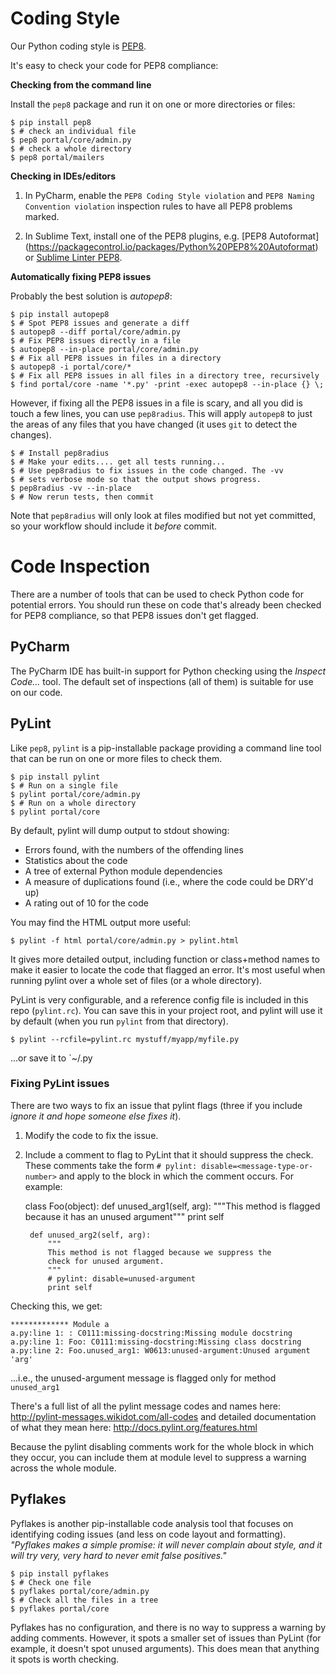 # Coding Style

Our Python coding style is [PEP8](http://www.python.org/dev/peps/pep-0008/).

It's easy to check your code for PEP8 compliance:

**Checking from the command line**

Install the `pep8` package and run it on one or more directories or files:

    $ pip install pep8
    $ # check an individual file
    $ pep8 portal/core/admin.py 
    $ # check a whole directory
    $ pep8 portal/mailers

**Checking in IDEs/editors**

1. In PyCharm, enable the `PEP8 Coding Style violation` and `PEP8 Naming
Convention violation` inspection rules to have all PEP8 problems marked.

2. In Sublime Text, install one of the PEP8 plugins, e.g. [PEP8 Autoformat]
(https://packagecontrol.io/packages/Python%20PEP8%20Autoformat) or [Sublime
Linter PEP8](https://packagecontrol.io/packages/SublimeLinter-pep8).

**Automatically fixing PEP8 issues**

Probably the best solution is *autopep8*:

    $ pip install autopep8
    $ # Spot PEP8 issues and generate a diff
    $ autopep8 --diff portal/core/admin.py
    $ # Fix PEP8 issues directly in a file
    $ autopep8 --in-place portal/core/admin.py
    $ # Fix all PEP8 issues in files in a directory
    $ autopep8 -i portal/core/*
    $ # Fix all PEP8 issues in all files in a directory tree, recursively
    $ find portal/core -name '*.py' -print -exec autopep8 --in-place {} \;
    
However, if fixing all the PEP8 issues in a file is scary, and all you did is
touch a few lines, you can use `pep8radius`. This will apply `autopep8` to
just the areas of any files that you have changed (it uses `git` to detect
the changes).

    $ # Install pep8radius
    $ # Make your edits.... get all tests running...
    $ # Use pep8radius to fix issues in the code changed. The -vv
    $ # sets verbose mode so that the output shows progress.
    $ pep8radius -vv --in-place
    $ # Now rerun tests, then commit
    
Note that `pep8radius` will only look at files modified but not yet committed,
so your workflow should include it *before* commit.


# Code Inspection

There are a number of tools that can be used to check Python code for
potential errors. You should run these on code that's already been checked
for PEP8 compliance, so that PEP8 issues don't get flagged.

## PyCharm

The PyCharm IDE has built-in support for Python checking using the
*Inspect Code...* tool. The default set of inspections (all of them)
is suitable for use on our code.

## PyLint

Like `pep8`, `pylint` is a pip-installable package providing a command
line tool that can be run on one or more files to check them.

    $ pip install pylint
    $ # Run on a single file
    $ pylint portal/core/admin.py
    $ # Run on a whole directory
    $ pylint portal/core
    
By default, pylint will dump output to stdout showing:

* Errors found, with the numbers of the offending lines
* Statistics about the code 
* A tree of external Python module dependencies
* A measure of duplications found (i.e., where the code could
be DRY'd up)
* A rating out of 10 for the code

You may find the HTML output more useful:

    $ pylint -f html portal/core/admin.py > pylint.html
    
It gives more detailed output, including function or class+method names
to make it easier to locate the code that flagged an error. It's most useful
when running pylint over a whole set of files (or a whole directory).

PyLint is very configurable, and a reference config file is included in
this repo (`pylint.rc`). You can save this in your project root, and pylint
will use it by default (when you run `pylint` from that directory).

    $ pylint --rcfile=pylint.rc mystuff/myapp/myfile.py
    
...or save it to `~/.py

### Fixing PyLint issues

There are two ways to fix an issue that pylint flags (three if you include *ignore
it and hope someone else fixes it*).

1. Modify the code to fix the issue.
2. Include a comment to flag to PyLint that it should suppress the check. These
comments take the form `# pylint: disable=<message-type-or-number>` and apply
to the block in which the comment occurs. For example:

    class Foo(object):
        def unused_arg1(self, arg):
            """This method is flagged because it has an unused argument"""
            print self
            
        def unused_arg2(self, arg):
            """
            This method is not flagged because we suppress the 
            check for unused argument.
            """
            # pylint: disable=unused-argument
            print self

Checking this, we get:

    ************* Module a
    a.py:line 1: : C0111:missing-docstring:Missing module docstring
    a.py:line 1: Foo: C0111:missing-docstring:Missing class docstring
    a.py:line 2: Foo.unused_arg1: W0613:unused-argument:Unused argument 'arg'

...i.e., the unused-argument message is flagged only for method `unused_arg1`  

There's a full list of all the pylint message codes and names here: http://pylint-messages.wikidot.com/all-codes
and detailed documentation of what they mean here: http://docs.pylint.org/features.html
 
Because the pylint disabling comments work for the whole block in which they
occur, you can include them at module level to suppress a warning across the
whole module. 

## Pyflakes

Pyflakes is another pip-installable code analysis tool that focuses on
identifying coding issues (and less on code layout and formatting). _"Pyflakes
makes a simple promise: it will never complain about style, and it will try
very, very hard to never emit false positives."_

    $ pip install pyflakes
    $ # Check one file
    $ pyflakes portal/core/admin.py
    $ # Check all the files in a tree
    $ pyflakes portal/core

Pyflakes has no configuration, and there is no way to suppress a warning
by adding comments. However, it spots a smaller set of issues than PyLint
(for example, it doesn't spot unused arguments). This does mean that anything
it spots is worth checking.
